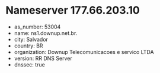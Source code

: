 # Nameserver 177.66.203.10

* as_number: 53004
* name: ns1.downup.net.br.
* city: Salvador
* country: BR
* organization: Downup Telecomunicacoes e servico LTDA
* version: RR DNS Server
* dnssec: true
